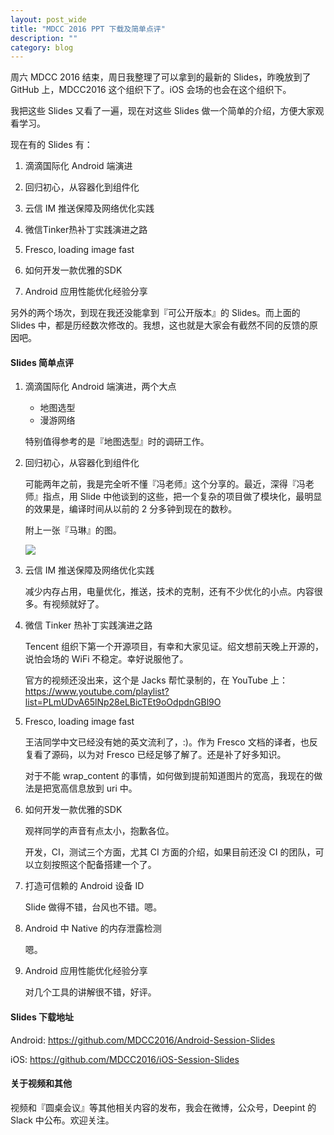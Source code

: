 ```yaml
---
layout: post_wide
title: "MDCC 2016 PPT 下载及简单点评"
description: ""
category: blog
---
```


周六 MDCC 2016 结束，周日我整理了可以拿到的最新的 Slides，昨晚放到了 GitHub 上，MDCC2016 这个组织下了。iOS 会场的也会在这个组织下。

我把这些 Slides 又看了一遍，现在对这些 Slides 做一个简单的介绍，方便大家观看学习。

现在有的 Slides 有：

1. 滴滴国际化 Android 端演进

2. 回归初心，从容器化到组件化

3. 云信 IM 推送保障及网络优化实践

4. 微信Tinker热补丁实践演进之路

5. Fresco, loading image fast

6. 如何开发一款优雅的SDK

9. Android 应用性能优化经验分享

另外的两个场次，到现在我还没能拿到『可公开版本』的 Slides。而上面的 Slides 中，都是历经数次修改的。我想，这也就是大家会有截然不同的反馈的原因吧。

#### Slides 简单点评

1. 滴滴国际化 Android 端演进，两个大点
    * 地图选型
    * 漫游网络

    特别值得参考的是『地图选型』时的调研工作。

2. 回归初心，从容器化到组件化

    可能两年之前，我是完全听不懂『冯老师』这个分享的。最近，深得『冯老师』指点，用 Slide 中他谈到的这些，把一个复杂的项目做了模块化，最明显的效果是，编译时间从以前的 2 分多钟到现在的数秒。

    附上一张『马琳』的图。

    ![](http://ww1.sinaimg.cn/large/599e230bjw1f84sva9z4zj20qo0zkq7s.jpg)

3. 云信 IM 推送保障及网络优化实践

    减少内存占用，电量优化，推送，技术的克制，还有不少优化的小点。内容很多。有视频就好了。

4. 微信 Tinker 热补丁实践演进之路 

    Tencent 组织下第一个开源项目，有幸和大家见证。绍文想前天晚上开源的，说怕会场的 WiFi 不稳定。幸好说服他了。

    官方的视频还没出来，这个是 Jacks 帮忙录制的，在 YouTube 上： https://www.youtube.com/playlist?list=PLmUDvA65lNp28eLBicTEt9oOdpdnGBl9O

5.  Fresco, loading image fast

    王洁同学中文已经没有她的英文流利了，:)。作为 Fresco 文档的译者，也反复看了源码，以为对 Fresco 已经足够了解了。还是补了好多知识。

    对于不能 wrap_content 的事情，如何做到提前知道图片的宽高，我现在的做法是把宽高信息放到 uri 中。

6.  如何开发一款优雅的SDK

    观祥同学的声音有点太小，抱歉各位。

    开发，CI，测试三个方面，尤其 CI 方面的介绍，如果目前还没 CI 的团队，可以立刻按照这个配备搭建一个了。

7.  打造可信赖的 Android 设备 ID

    Slide 做得不错，台风也不错。嗯。

8.  Android 中 Native 的内存泄露检测

    嗯。

9.  Android 应用性能优化经验分享

    对几个工具的讲解很不错，好评。

#### Slides 下载地址

Android: https://github.com/MDCC2016/Android-Session-Slides

iOS: https://github.com/MDCC2016/iOS-Session-Slides

#### 关于视频和其他

视频和『圆桌会议』等其他相关内容的发布，我会在微博，公众号，Deepint 的 Slack 中公布。欢迎关注。
